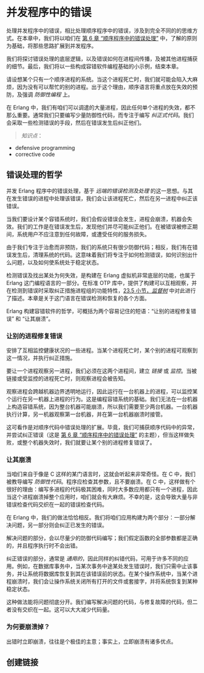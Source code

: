 # 并发程序中的错误

处理并发程序中的错误，相比处理顺序程序中的错误，涉及到完全不同的的思维方式。在本章中，我们将以咱们在 [第 6 章 “顺序程序中的错误处理”](../part-ii/Ch06-error_handling_in_sequential_programs.md) 中，了解的原则为基础，将那些思路扩展到并发程序。


我们将探讨错误处理的底层逻辑，以及错误如何在进程间传播，及被其他进程捕获的细节。最后，我们将以一些构成容错软件编程基础的小示例，结束本章。


请设想某个只有一个顺序进程的系统。当这个进程死亡时，我们就可能会陷入大麻烦，因为没有可以帮忙的别的进程。出于这个理由，顺序语言将重点放在失效的预防，及强调 *防御性编程* 上。


在 Erlang 中，我们有咱们可以调遣的大量进程，因此任何单个进程的失效，都不那么重要。通常我们只要编写少量防御性代码，而专注于编写 *纠正式代码*。我们会采取一些检测错误的手段，然后在错误发生后纠正他们。


> *知识点*：

- defensive programming
- corrective code


## 错误处理的哲学


并发 Erlang 程序中的错误处理，基于 *远端的错误检测及处理* 的这一思想。与其在发生错误的进程中处理该错误，我们会让该进程死亡，然后在另一进程中纠正该错误。

当我们要设计某个容错系统时，我们会假设错误会发生，进程会崩溃，机器会失效。我们的工作是在错误发生后，发现他们并尽可能纠正他们。在被错误被修正期间，系统用户不应注意到任何故障，或遭受任何的服务损失。

由于我们专注于治愈而非预防，我们的系统只有很少防御代码；相反，我们有在错误发生后，清理系统的代码。这意味着我们将专注于如何检测错误，如何识别出什么问题，以及如何使系统处于稳定状态。


检测错误及找出某处为何失效，是构建在 Erlang 虚拟机非常底层的功能，也属于 Erlang 这门编程语言的一部分。在标准 OTP 库中，提供了构建可以互相观察，并在检测到错误时采取纠正措施进程组的功能特性，[23.5 小节，*监督树*](#监督树) 中对此进行了描述。本章是关于这门语言在错误检测和恢复的各个方面。

Erlang 构建容错软件的哲学，可概括为两个容易记住的短语：“让别的进程修复错误” 和 “让其崩溃”。



### 让别的进程修复错误


安排了互相监控健康状况的一些进程。当某个进程死亡时，某个别的进程可观察到这一情况，并执行纠正措施。


要让一个进程观察另一进程，我们必须在这两个进程间，建立 *链接* 或 *监控*。当被链接或受监控的进程死亡时，则观察进程会被告知。


观察进程会跨越机器边界透明地运行，因此运行在一台机器上的进程，可以监控某个运行在另一机器上进程的行为。这是编程容错系统的基础。我们无法在一台机器上构造容错系统，因为整台机器可能崩溃，所以我们需要至少两台机器。一台机器执行计算，另一机器观察第一台机器，并在第一台机器崩溃时接管。


这可看作是对顺序代码中错误处理的扩展。毕竟，我们可捕获顺序代码中的异常，并尝试纠正错误（这是 [第 6 章 “顺序程序中的错误处理”](../part-ii/Ch06-error_handling_in_sequential_programs.md) 的主题），但当这样做失败，或整个机器失效时，我们就要让某个别的进程修复错误了。


### 让其崩溃


当咱们来自于像是 C 这样的某门语言时，这就会听起来非常奇怪。在 C 中，我们被教导编写 *防御性代码*。程序应检查其参数，且不要崩溃。在 C 中，这样做有个很好的理由：编写多进程的代码极其困难，同时大多数应用都只有一个进程，因此当这个进程崩溃掉整个应用时，咱们就会有大麻烦。不幸的是，这会导致大量与非错误检查代码交织在一起的错误检查代码。

在 Erlang 中，我们的做法恰恰相反。我们将咱们应用构建为两个部分：一部分解决问题，另一部分则会纠正已发生的错误。


解决问题的部分，会以尽量少的防御代码编写；我们假定函数的全部参数都是正确的，并且程序执行时不会出错。


纠正错误的部分，通常是 *通用的*，因此同样的纠错代码，可用于许多不同的应用。例如，在数据库事务中，当某次事务中途某处发生错误时，我们只需中止该事务，并让系统将数据库恢复到其在该错误前的状态。在某个操作系统中，当某个进程崩溃时，我们会让操作系统关闭所有打开的文件或套接字，并将系统恢复到某种稳定状态。


这种做法能将问题彻底分开。我们编写解决问题的代码，与修复故障的代码，但二者没有交织在一起。这可以大大减少代码量。



### 为何要崩溃掉？


出错时立即崩溃，往往是个极佳的主意；事实上，立即崩溃有诸多优点。



## 创建链接

